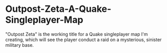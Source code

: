 # Outpost-Zeta-A-Quake-Singleplayer-Map
"Outpost Zeta" is the working title for a Quake singleplayer map I'm creating, which will see the player conduct a raid on a mysterious, sinister military base.
